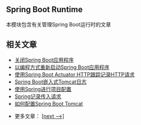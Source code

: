 ## Spring Boot Runtime

本模块包含有关管理Spring Boot运行时的文章

## 相关文章

+ [关闭Spring Boot应用程序](docs/关闭SpringBoot应用程序.md)
+ [以编程方式重新启动Spring Boot应用程序](docs/以编程方式重新启动SpringBoot应用程序.md)
+ [使用Spring Boot Actuator HTTP跟踪记录HTTP请求](docs/使用SpringBoot-Actuator-HTTP跟踪记录HTTP请求.md)
+ [Spring Boot嵌入式Tomcat日志](docs/SpringBoot嵌入式Tomcat日志.md)
+ [使用Spring进行项目配置](docs/使用Spring进行项目配置.md)
+ [Spring记录传入请求](docs/Spring记录传入请求.md)
+ [如何配置Spring Boot Tomcat](docs/如何配置SpringBoot-Tomcat.md)

- 更多文章： [[next -->]](../spring-boot-runtime-2/README.md)